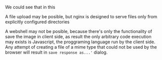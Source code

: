 
We could see that in this 

A file upload may be posible, but nginx is designed to serve files only from explicitly configured directories


A webshell may not be posible, because there's only the functionality of save the image in client side, as result the only arbitrary code execution may exists is Javascript, the proggraming language run by the client side. Any attempt of creating a file of a mime type that could not be used by the browser will result in `save response as...'` dialog.

```

```

